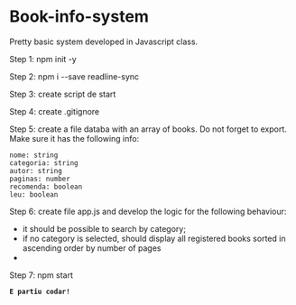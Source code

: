 # Book-info-system

Pretty basic system developed in Javascript class.

Step 1: npm init -y

Step 2: npm i --save readline-sync 

Step 3: create script de start

Step 4: create .gitignore

Step 5: create a file databa with an array of books. Do not forget to export. Make sure it has the following info:

```
nome: string
categoria: string
autor: string
paginas: number
recomenda: boolean
leu: boolean
```

Step 6: create file app.js and develop the logic for the following behaviour:

  - it should be possible to search by category;
  - if no category is selected, should display all registered books sorted in ascending order by number of pages
  - 
Step 7: npm start

**`E partiu codar!`**
